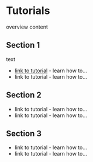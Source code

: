 # Tutorials

overview content

## Section 1
text 

* [link to tutorial](tut1/README.md) - learn how to...
* link to tutorial - learn how to...


## Section 2
* link to tutorial - learn how to...
* link to tutorial - learn how to...

## Section 3

* link to tutorial - learn how to...
* link to tutorial - learn how to...
